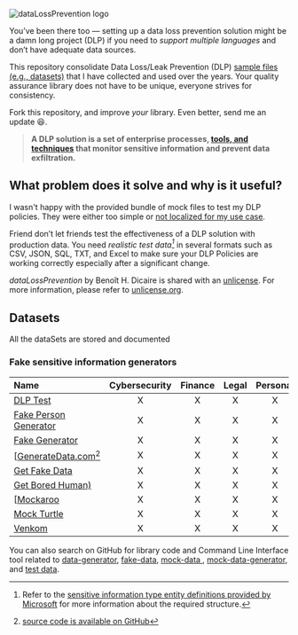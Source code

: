 ![dataLossPrevention logo](https://github.com/bhdicaire/dataLossPrevention/raw/master/logo.png)

You’ve been there too — setting up a data loss prevention solution might be a damn long project (DLP) if you need to _support multiple languages_ and don’t have adequate data sources.

This repository consolidate Data Loss/Leak Prevention (DLP) [sample files (e.g., datasets)](dataSets/README.md) that I have collected and used over the years. Your quality assurance library does not have to be unique, everyone strives for consistency. 

Fork this repository, and improve _your_ library. Even better, send me an update :laughing:.

> **A DLP solution is a set of enterprise processes, [tools, and techniques](techniques/README.md) that monitor sensitive information and prevent data exfiltration.**

## What problem does it solve and why is it useful?

I wasn't happy with the provided bundle of mock files to test my DLP policies. They were either too simple or [not localized for my use case](dataSets/README.md#Localization).

Friend don’t let friends test the effectiveness of a DLP solution with production data. You need _realistic test data[^1]_ in several formats such as CSV, JSON, SQL, TXT, and Excel to make sure your DLP Policies are working correctly especially after a significant change. 

_dataLossPrevention_ by Benoît H. Dicaire is shared with an [unlicense](LICENSE). For more information, please refer to [unlicense.org](https://unlicense.org).

[^1]: Refer to the [sensitive information type entity definitions provided by Microsoft](https://docs.microsoft.com/en-us/microsoft-365/compliance/sensitive-information-type-entity-definitions?view=o365-worldwide) for more information about the required structure.

## Datasets

All the dataSets are stored and documented 

### Fake sensitive information generators

 
| Name | Cybersecurity | Finance | Legal | Personal | Technology |
| :-- | :--: | :--:| :--: | :--:| :--: |
|[DLP Test](https://dlptest.com/)| X | X | X | X | X |
|[Fake Person Generator](https://www.fakepersongenerator.com/)| X | X | X | X | X |
|[Fake Generator](https://fakegenerator.net/)| X | X | X | X | X |
|[[GenerateData.com](https://generatedata.com/)[^2]| X | X | X | X | X |
|[Get Fake Data](https://getfakedata.com/)| X | X | X | X | X |
|[Get Bored Human)](https://boredhumans.com/faces.php)| X | X | X | X | X |
|[[Mockaroo](https://www.mockaroo.com/)| X | X | X | X | X |
|[Mock Turtle](https://mockturtle.net/)| X | X | X | X | X |
|[Venkom](https://cloud.venkon.us/)| X | X | X | X | X |

[^2]: [source code is available on GitHub](https://github.com/benkeen/generatedata)

You can also search on GitHub for library code and Command Line Interface tool related to [data-generator](https://github.com/topics/data-generator), [fake-data](https://github.com/topics/fake-data), [mock-data ](https://github.com/topics/mock-data), [mock-data-generator](https://github.com/topics/mock-data-generator), and [test data](https://github.com/topics/test-data).
